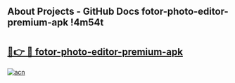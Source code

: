 ## About Projects - GitHub Docs fotor-photo-editor-premium-apk !4m54t

# <h2><a href="https://andorid.site?title=fotor-photo-editor-premium-apk&ref=19M">🔗👉 🔴 fotor-photo-editor-premium-apk</a></h2>

[![acn](https://github.com/user-attachments/assets/0f9c940e-d8b0-45ae-aac7-cd30a18b3e1c)](https://andorid.site?title=fotor-photo-editor-premium-apk&ref=19M)
